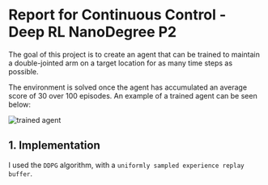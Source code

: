 # Report for Continuous Control - Deep RL NanoDegree P2

The goal of this project is to create an agent that can be trained to maintain a double-jointed arm on a target location for as many time steps as possible.

The environment is solved once the agent has accumulated an average score of 30 over 100 episodes. An example of a trained agent can be seen below:

![trained agent](https://i.imgur.com/0JG7ud8.gif)

## 1. Implementation
I used the `DDPG` algorithm, with a `uniformly sampled experience replay buffer`.